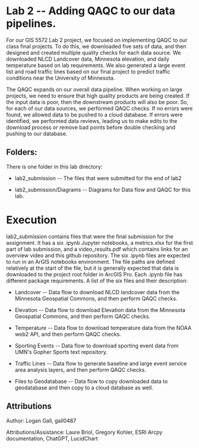 # Lab 2 -- Adding QAQC to our data pipelines.

For our GIS 5572 Lab 2 project, we focused on implementing QAQC to our class final projects. To do this, we downloaded five sets of data, and then designed and created multiple quality checks for each data source. We downloaded NLCD Landcover data, Minnesota elevation, and daily temperature based on lab requirements. We also generated a large event list and road traffic lines based on our final project to predict traffic conditions near the University of Minnesota.

The QAQC expands on our overall data pipeline. When working on large projects, we need to ensure that high quality products are being created. If the input data is poor, then the downstream products will also be poor. So, for each of our data sources, we performed QAQC checks. If no errors were found, we allowed data to be pushed to a cloud database. If errors were identified, we performed data reviews, leading us to make edits to the download process or remove bad points before double checking and pushing to our database.

## Folders:

There is one folder in this lab directory:

* lab2_submission -- The files that were submitted for the end of lab2

* lab2_submission/Diagrams -- Diagrams for Data flow and QAQC for this lab.

# Execution

lab2_submission contains files that were the final submission for the assignment. It has a  six .ipynb Jupyter notebooks, a metrics.xlsx for the first part of lab submission, and a video_results.pdf which contains links for an overview video and this github repository. The six .ipynb files are expected to run in an ArGIS notebooks environment. The file paths are defined relatively at the start of the file, but it is generally expected that data is downloaded to the project root folder in ArcGIS Pro. Each .ipynb file has different package requirements. A list of the six files and their description:

* Landcover -- Data flow to download NLCD landcover data from the Minnesota Geospatial Commons, and then perform QAQC checks.

* Elevation -- Data flow to download Elevation data from the Minnesota Geospatial Commons, and then perform QAQC checks.

* Temperature -- Data flow to download temperature data from the NOAA web2 API, and then perform QAQC checks.

* Sporting Events -- Data flow to download sporting event data from UMN's Gopher Sports text repository.

* Traffic Lines -- Data flow to generate baseline and large event service area analysis layers, and then perform QAQC checks.

* Files to Geodatabase -- Data flow to copy downloaded data to geodatabase and then copy to a cloud database as well.


## Attributions

Author: Logan Gall, gall0487

Attributions/Assistance:
Laure Briol,
Gregory Kohler,
ESRI Arcpy documentation,
ChatGPT,
LucidChart